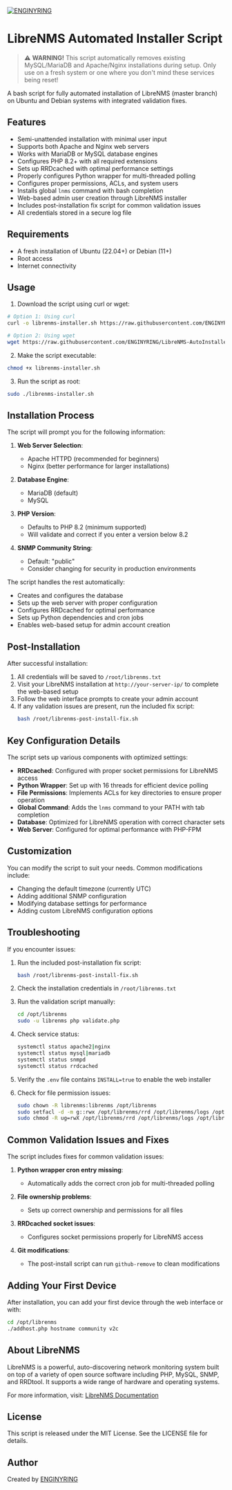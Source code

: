 [![ENGINYRING](https://cdn.enginyring.com/img/logo_dark.png)](https://www.enginyring.com)
# LibreNMS Automated Installer Script

> ⚠️ **WARNING!** This script automatically removes existing MySQL/MariaDB and Apache/Nginx installations during setup. Only use on a fresh system or one where you don't mind these services being reset!

A bash script for fully automated installation of LibreNMS (master branch) on Ubuntu and Debian systems with integrated validation fixes.

## Features

- Semi-unattended installation with minimal user input
- Supports both Apache and Nginx web servers
- Works with MariaDB or MySQL database engines
- Configures PHP 8.2+ with all required extensions
- Sets up RRDcached with optimal performance settings
- Properly configures Python wrapper for multi-threaded polling
- Configures proper permissions, ACLs, and system users
- Installs global `lnms` command with bash completion
- Web-based admin user creation through LibreNMS installer
- Includes post-installation fix script for common validation issues
- All credentials stored in a secure log file

## Requirements

- A fresh installation of Ubuntu (22.04+) or Debian (11+)
- Root access
- Internet connectivity

## Usage

1. Download the script using curl or wget:
```bash
# Option 1: Using curl
curl -o librenms-installer.sh https://raw.githubusercontent.com/ENGINYRING/LibreNMS-AutoInstaller/main/librenms-installer.sh

# Option 2: Using wget
wget https://raw.githubusercontent.com/ENGINYRING/LibreNMS-AutoInstaller/main/librenms-installer.sh
```

2. Make the script executable:
```bash
chmod +x librenms-installer.sh
```

3. Run the script as root:
```bash
sudo ./librenms-installer.sh
```

## Installation Process

The script will prompt you for the following information:

1. **Web Server Selection**:
   - Apache HTTPD (recommended for beginners)
   - Nginx (better performance for larger installations)

2. **Database Engine**:
   - MariaDB (default)
   - MySQL

3. **PHP Version**:
   - Defaults to PHP 8.2 (minimum supported)
   - Will validate and correct if you enter a version below 8.2

4. **SNMP Community String**:
   - Default: "public"
   - Consider changing for security in production environments

The script handles the rest automatically:
- Creates and configures the database
- Sets up the web server with proper configuration
- Configures RRDcached for optimal performance
- Sets up Python dependencies and cron jobs
- Enables web-based setup for admin account creation

## Post-Installation

After successful installation:

1. All credentials will be saved to `/root/librenms.txt`
2. Visit your LibreNMS installation at `http://your-server-ip/` to complete the web-based setup
3. Follow the web interface prompts to create your admin account
4. If any validation issues are present, run the included fix script:
   ```bash
   bash /root/librenms-post-install-fix.sh
   ```

## Key Configuration Details

The script sets up various components with optimized settings:

- **RRDcached**: Configured with proper socket permissions for LibreNMS access
- **Python Wrapper**: Set up with 16 threads for efficient device polling
- **File Permissions**: Implements ACLs for key directories to ensure proper operation
- **Global Command**: Adds the `lnms` command to your PATH with tab completion
- **Database**: Optimized for LibreNMS operation with correct character sets
- **Web Server**: Configured for optimal performance with PHP-FPM

## Customization

You can modify the script to suit your needs. Common modifications include:

- Changing the default timezone (currently UTC)
- Adding additional SNMP configuration
- Modifying database settings for performance
- Adding custom LibreNMS configuration options

## Troubleshooting

If you encounter issues:

1. Run the included post-installation fix script:
   ```bash
   bash /root/librenms-post-install-fix.sh
   ```

2. Check the installation credentials in `/root/librenms.txt`

3. Run the validation script manually:
   ```bash
   cd /opt/librenms
   sudo -u librenms php validate.php
   ```

4. Check service status:
   ```bash
   systemctl status apache2|nginx
   systemctl status mysql|mariadb
   systemctl status snmpd
   systemctl status rrdcached
   ```

5. Verify the `.env` file contains `INSTALL=true` to enable the web installer

6. Check for file permission issues:
   ```bash
   sudo chown -R librenms:librenms /opt/librenms
   sudo setfacl -d -m g::rwx /opt/librenms/rrd /opt/librenms/logs /opt/librenms/bootstrap/cache/ /opt/librenms/storage/
   sudo chmod -R ug=rwX /opt/librenms/rrd /opt/librenms/logs /opt/librenms/bootstrap/cache/ /opt/librenms/storage/
   ```

## Common Validation Issues and Fixes

The script includes fixes for common validation issues:

1. **Python wrapper cron entry missing**:
   - Automatically adds the correct cron job for multi-threaded polling

2. **File ownership problems**:
   - Sets up correct ownership and permissions for all files

3. **RRDcached socket issues**:
   - Configures socket permissions properly for LibreNMS access

4. **Git modifications**:
   - The post-install script can run `github-remove` to clean modifications

## Adding Your First Device

After installation, you can add your first device through the web interface or with:

```bash
cd /opt/librenms
./addhost.php hostname community v2c
```

## About LibreNMS

LibreNMS is a powerful, auto-discovering network monitoring system built on top of a variety of open source software including PHP, MySQL, SNMP, and RRDtool. It supports a wide range of hardware and operating systems.

For more information, visit: [LibreNMS Documentation](https://docs.librenms.org/)

## License

This script is released under the MIT License. See the LICENSE file for details.

## Author

Created by [ENGINYRING](https://github.com/ENGINYRING)
